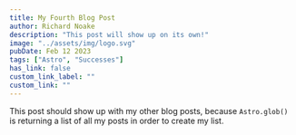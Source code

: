 ```yaml
---
title: My Fourth Blog Post
author: Richard Noake
description: "This post will show up on its own!"
image: "../assets/img/logo.svg"
pubDate: Feb 12 2023
tags: ["Astro", "Successes"]
has_link: false
custom_link_label: ""
custom_link: ""
---
```


This post should show up with my other blog posts, because `Astro.glob()` is returning a list of all my posts in order to create my list.
